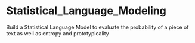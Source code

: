 # Statistical_Language_Modeling

Build a Statistical Language Model to evaluate the probability of a piece of text as well as entropy and prototypicality
